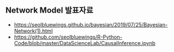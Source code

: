 ## Network Model 발표자료

- https://seolbluewings.github.io/bayesian/2019/07/25/Bayesian-Network(1).html
- https://github.com/seolbluewings/R-Python-Code/blob/master/DataScienceLab/CausalInference.ipynb
